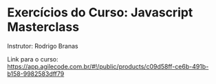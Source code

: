 # Exercícios do Curso: Javascript Masterclass

Instrutor: Rodrigo Branas

Link para o curso: https://app.agilecode.com.br/#!/public/products/c09d58ff-ce6b-491b-b158-9982583dff79
